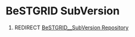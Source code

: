 # BeSTGRID SubVersion

1. REDIRECT [BeSTGRID__SubVersion Repository](https://reannz.atlassian.net/wiki/pages/createpage.action?spaceKey=BeSTGRID&title=BeSTGRID__SubVersion%20Repository&linkCreation=true&fromPageId=3818228839)
